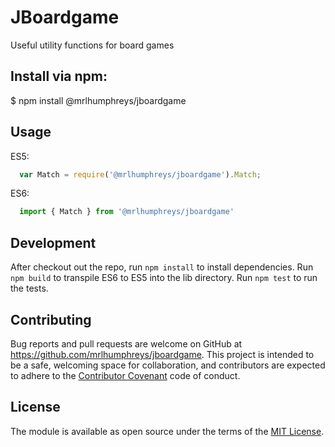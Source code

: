 # JBoardgame

Useful utility functions for board games

## Install via npm:

  $ npm install @mrlhumphreys/jboardgame

## Usage

ES5:

```javascript
  var Match = require('@mrlhumphreys/jboardgame').Match;
```

ES6:

```javascript
  import { Match } from '@mrlhumphreys/jboardgame'
```

## Development

After checkout out the repo, run `npm install` to install dependencies. Run `npm build` to transpile ES6 to ES5 into the lib directory. Run `npm test` to run the tests.

## Contributing

Bug reports and pull requests are welcome on GitHub at https://github.com/mrlhumphreys/jboardgame. This project is intended to be a safe, welcoming space for collaboration, and contributors are expected to adhere to the [Contributor Covenant](http://contributor-covenant.org) code of conduct.

## License

The module is available as open source under the terms of the [MIT License](http://opensource.org/licenses/MIT).
